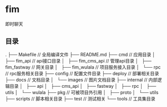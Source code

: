 # fim
即时聊天

## 目录
.
├── Makefile        // 全局编译文件
├── README.md
├── cmd             // 应用目录
│   ├── fim_api     // api接口目录
│   ├── fim_cms_api // 管理api目录
│   ├── fim_fastway // 网关目录
│   ├── fim_wulala  // 项目服务接入目录
│   └── rpc         // rpc服务相关目录
├── config          // 配置文件目录
├── deploy          // 部署相关目录
├── docs            // 文档目录
│   └── images      // 图片文档目录
├── internal        // 内部逻辑目录
│   ├── api
│   ├── cms_api
│   ├── fastway
│   ├── rpc
│   ├── utils
│   └── wulala
├── pkg             // 可被项目外引用
│   ├── proto
│   └── utils
├── scripts         // 脚本相关目录
├── test            // 测试相关
└── tools           // 工具集目录
